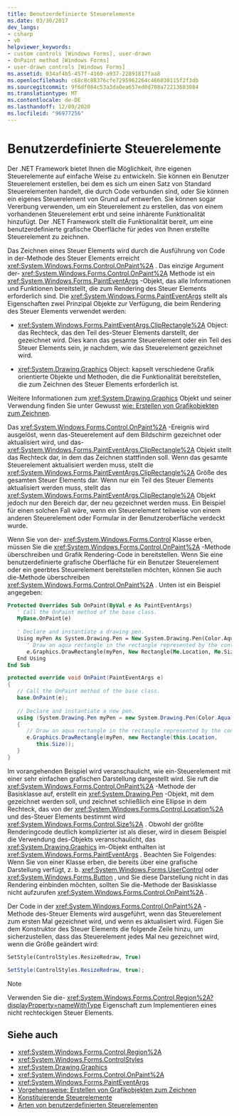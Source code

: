 ```yaml
---
title: Benutzerdefinierte Steuerelemente
ms.date: 03/30/2017
dev_langs:
- csharp
- vb
helpviewer_keywords:
- custom controls [Windows Forms], user-drawn
- OnPaint method [Windows Forms]
- user-drawn controls [Windows Forms]
ms.assetid: 034af4b5-457f-4160-a937-22891817faa8
ms.openlocfilehash: c68c8c88376cfe7295962264c466030115f2f3db
ms.sourcegitcommit: 9f6df084c53a3da0ea657ed0d708a72213683084
ms.translationtype: MT
ms.contentlocale: de-DE
ms.lasthandoff: 12/09/2020
ms.locfileid: "96977256"
---
```

# <a name="user-drawn-controls"></a>Benutzerdefinierte Steuerelemente
Der .NET Framework bietet Ihnen die Möglichkeit, ihre eigenen Steuerelemente auf einfache Weise zu entwickeln. Sie können ein Benutzer Steuerelement erstellen, bei dem es sich um einen Satz von Standard Steuerelementen handelt, die durch Code verbunden sind, oder Sie können ein eigenes Steuerelement von Grund auf entwerfen. Sie können sogar Vererbung verwenden, um ein Steuerelement zu erstellen, das von einem vorhandenen Steuerelement erbt und seine inhärente Funktionalität hinzufügt. Der .NET Framework stellt die Funktionalität bereit, um eine benutzerdefinierte grafische Oberfläche für jedes von Ihnen erstellte Steuerelement zu zeichnen.  
  
 Das Zeichnen eines Steuer Elements wird durch die Ausführung von Code in der-Methode des Steuer Elements erreicht <xref:System.Windows.Forms.Control.OnPaint%2A> . Das einzige Argument der- <xref:System.Windows.Forms.Control.OnPaint%2A> Methode ist ein <xref:System.Windows.Forms.PaintEventArgs> -Objekt, das alle Informationen und Funktionen bereitstellt, die zum Rendering des Steuer Elements erforderlich sind. Die <xref:System.Windows.Forms.PaintEventArgs> stellt als Eigenschaften zwei Prinzipal Objekte zur Verfügung, die beim Rendering des Steuer Elements verwendet werden:  
  
- <xref:System.Windows.Forms.PaintEventArgs.ClipRectangle%2A> Object: das Rechteck, das den Teil des-Steuer Elements darstellt, der gezeichnet wird. Dies kann das gesamte Steuerelement oder ein Teil des Steuer Elements sein, je nachdem, wie das Steuerelement gezeichnet wird.  
  
- <xref:System.Drawing.Graphics> Object: kapselt verschiedene Grafik orientierte Objekte und Methoden, die die Funktionalität bereitstellen, die zum Zeichnen des Steuer Elements erforderlich ist.  
  
 Weitere Informationen zum <xref:System.Drawing.Graphics> Objekt und seiner Verwendung finden Sie unter Gewusst [wie: Erstellen von Grafikobjekten zum Zeichnen](../advanced/how-to-create-graphics-objects-for-drawing.md).  
  
 Das <xref:System.Windows.Forms.Control.OnPaint%2A> -Ereignis wird ausgelöst, wenn das-Steuerelement auf dem Bildschirm gezeichnet oder aktualisiert wird, und das- <xref:System.Windows.Forms.PaintEventArgs.ClipRectangle%2A> Objekt stellt das Rechteck dar, in dem das Zeichnen stattfinden soll. Wenn das gesamte Steuerelement aktualisiert werden muss, stellt die <xref:System.Windows.Forms.PaintEventArgs.ClipRectangle%2A> Größe des gesamten Steuer Elements dar. Wenn nur ein Teil des Steuer Elements aktualisiert werden muss, stellt das <xref:System.Windows.Forms.PaintEventArgs.ClipRectangle%2A> Objekt jedoch nur den Bereich dar, der neu gezeichnet werden muss. Ein Beispiel für einen solchen Fall wäre, wenn ein Steuerelement teilweise von einem anderen Steuerelement oder Formular in der Benutzeroberfläche verdeckt wurde.  
  
 Wenn Sie von der- <xref:System.Windows.Forms.Control> Klasse erben, müssen Sie die <xref:System.Windows.Forms.Control.OnPaint%2A> -Methode überschreiben und Grafik Rendering-Code in bereitstellen. Wenn Sie eine benutzerdefinierte grafische Oberfläche für ein Benutzer Steuerelement oder ein geerbtes Steuerelement bereitstellen möchten, können Sie auch die-Methode überschreiben <xref:System.Windows.Forms.Control.OnPaint%2A> . Unten ist ein Beispiel angegeben:  
  
```vb  
Protected Overrides Sub OnPaint(ByVal e As PaintEventArgs)  
   ' Call the OnPaint method of the base class.  
   MyBase.OnPaint(e)  
  
   ' Declare and instantiate a drawing pen.  
   Using myPen As System.Drawing.Pen = New System.Drawing.Pen(Color.Aqua)  
      ' Draw an aqua rectangle in the rectangle represented by the control.  
      e.Graphics.DrawRectangle(myPen, New Rectangle(Me.Location, Me.Size))  
   End Using
End Sub  
```  
  
```csharp  
protected override void OnPaint(PaintEventArgs e)  
{  
   // Call the OnPaint method of the base class.  
   base.OnPaint(e);  
  
   // Declare and instantiate a new pen.  
   using (System.Drawing.Pen myPen = new System.Drawing.Pen(Color.Aqua))  
   {
      // Draw an aqua rectangle in the rectangle represented by the control.  
      e.Graphics.DrawRectangle(myPen, new Rectangle(this.Location,
         this.Size));  
   }
}  
```  
  
 Im vorangehenden Beispiel wird veranschaulicht, wie ein-Steuerelement mit einer sehr einfachen grafischen Darstellung dargestellt wird. Sie ruft die <xref:System.Windows.Forms.Control.OnPaint%2A> -Methode der Basisklasse auf, erstellt ein <xref:System.Drawing.Pen> -Objekt, mit dem gezeichnet werden soll, und zeichnet schließlich eine Ellipse in dem Rechteck, das von der <xref:System.Windows.Forms.Control.Location%2A> und des-Steuer Elements bestimmt wird <xref:System.Windows.Forms.Control.Size%2A> . Obwohl der größte Renderingcode deutlich komplizierter ist als dieser, wird in diesem Beispiel die Verwendung des-Objekts veranschaulicht, das <xref:System.Drawing.Graphics> im-Objekt enthalten ist <xref:System.Windows.Forms.PaintEventArgs> . Beachten Sie Folgendes: Wenn Sie von einer Klasse erben, die bereits über eine grafische Darstellung verfügt, z. b. <xref:System.Windows.Forms.UserControl> oder <xref:System.Windows.Forms.Button> , und Sie diese Darstellung nicht in das Rendering einbinden möchten, sollten Sie die-Methode der Basisklasse nicht aufzurufen <xref:System.Windows.Forms.Control.OnPaint%2A> .  
  
 Der Code in der <xref:System.Windows.Forms.Control.OnPaint%2A> -Methode des-Steuer Elements wird ausgeführt, wenn das Steuerelement zum ersten Mal gezeichnet wird, und wenn es aktualisiert wird. Fügen Sie dem Konstruktor des Steuer Elements die folgende Zeile hinzu, um sicherzustellen, dass das Steuerelement jedes Mal neu gezeichnet wird, wenn die Größe geändert wird:  
  
```vb  
SetStyle(ControlStyles.ResizeRedraw, True)  
```  
  
```csharp  
SetStyle(ControlStyles.ResizeRedraw, true);  
```  
  
> [!NOTE]
> Verwenden Sie die- <xref:System.Windows.Forms.Control.Region%2A?displayProperty=nameWithType> Eigenschaft zum Implementieren eines nicht rechteckigen Steuer Elements.  
  
## <a name="see-also"></a>Siehe auch

- <xref:System.Windows.Forms.Control.Region%2A>
- <xref:System.Windows.Forms.ControlStyles>
- <xref:System.Drawing.Graphics>
- <xref:System.Windows.Forms.Control.OnPaint%2A>
- <xref:System.Windows.Forms.PaintEventArgs>
- [Vorgehensweise: Erstellen von Grafikobjekten zum Zeichnen](../advanced/how-to-create-graphics-objects-for-drawing.md)
- [Konstituierende Steuerelemente](constituent-controls.md)
- [Arten von benutzerdefinierten Steuerelementen](varieties-of-custom-controls.md)

